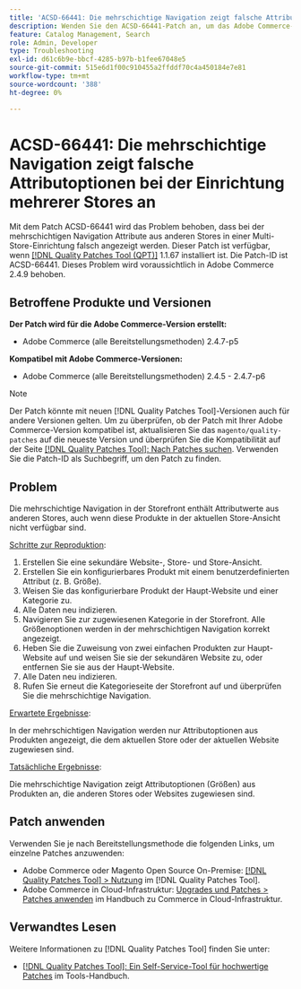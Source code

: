 ```yaml
---
title: 'ACSD-66441: Die mehrschichtige Navigation zeigt falsche Attributoptionen bei der Einrichtung mehrerer Stores an'
description: Wenden Sie den ACSD-66441-Patch an, um das Adobe Commerce-Problem zu beheben, bei dem in der mehrschichtigen Navigation Attribute aus anderen Stores in einer Multi-Store-Einrichtung falsch angezeigt werden.
feature: Catalog Management, Search
role: Admin, Developer
type: Troubleshooting
exl-id: d61c6b9e-bbcf-4285-b97b-b1fee67048e5
source-git-commit: 515e6d1f00c910455a2ffddf70c4a450184e7e81
workflow-type: tm+mt
source-wordcount: '388'
ht-degree: 0%

---
```


# ACSD-66441: Die mehrschichtige Navigation zeigt falsche Attributoptionen bei der Einrichtung mehrerer Stores an

Mit dem Patch ACSD-66441 wird das Problem behoben, dass bei der mehrschichtigen Navigation Attribute aus anderen Stores in einer Multi-Store-Einrichtung falsch angezeigt werden. Dieser Patch ist verfügbar, wenn [[!DNL Quality Patches Tool (QPT)]](/help/tools/quality-patches-tool/quality-patches-tool-to-self-serve-quality-patches.md) 1.1.67 installiert ist. Die Patch-ID ist ACSD-66441. Dieses Problem wird voraussichtlich in Adobe Commerce 2.4.9 behoben.

## Betroffene Produkte und Versionen

**Der Patch wird für die Adobe Commerce-Version erstellt:**

* Adobe Commerce (alle Bereitstellungsmethoden) 2.4.7-p5

**Kompatibel mit Adobe Commerce-Versionen:**

* Adobe Commerce (alle Bereitstellungsmethoden) 2.4.5 - 2.4.7-p6

>[!NOTE]
>
>Der Patch könnte mit neuen [!DNL Quality Patches Tool]-Versionen auch für andere Versionen gelten. Um zu überprüfen, ob der Patch mit Ihrer Adobe Commerce-Version kompatibel ist, aktualisieren Sie das `magento/quality-patches` auf die neueste Version und überprüfen Sie die Kompatibilität auf der Seite [[!DNL Quality Patches Tool]: Nach Patches suchen](https://experienceleague.adobe.com/tools/commerce-quality-patches/index.html). Verwenden Sie die Patch-ID als Suchbegriff, um den Patch zu finden.

## Problem

Die mehrschichtige Navigation in der Storefront enthält Attributwerte aus anderen Stores, auch wenn diese Produkte in der aktuellen Store-Ansicht nicht verfügbar sind.

<u>Schritte zur Reproduktion</u>:

1. Erstellen Sie eine sekundäre Website-, Store- und Store-Ansicht.
1. Erstellen Sie ein konfigurierbares Produkt mit einem benutzerdefinierten Attribut (z. B. Größe).
1. Weisen Sie das konfigurierbare Produkt der Haupt-Website und einer Kategorie zu.
1. Alle Daten neu indizieren.
1. Navigieren Sie zur zugewiesenen Kategorie in der Storefront. Alle Größenoptionen werden in der mehrschichtigen Navigation korrekt angezeigt.
1. Heben Sie die Zuweisung von zwei einfachen Produkten zur Haupt-Website auf und weisen Sie sie der sekundären Website zu, oder entfernen Sie sie aus der Haupt-Website.
1. Alle Daten neu indizieren.
1. Rufen Sie erneut die Kategorieseite der Storefront auf und überprüfen Sie die mehrschichtige Navigation.

<u>Erwartete Ergebnisse</u>:

In der mehrschichtigen Navigation werden nur Attributoptionen aus Produkten angezeigt, die dem aktuellen Store oder der aktuellen Website zugewiesen sind.

<u>Tatsächliche Ergebnisse</u>:

Die mehrschichtige Navigation zeigt Attributoptionen (Größen) aus Produkten an, die anderen Stores oder Websites zugewiesen sind.

## Patch anwenden

Verwenden Sie je nach Bereitstellungsmethode die folgenden Links, um einzelne Patches anzuwenden:

* Adobe Commerce oder Magento Open Source On-Premise: [[!DNL Quality Patches Tool] > Nutzung](/help/tools/quality-patches-tool/usage.md) im [!DNL Quality Patches Tool].
* Adobe Commerce in Cloud-Infrastruktur: [Upgrades und Patches > Patches anwenden](https://experienceleague.adobe.com/docs/commerce-cloud-service/user-guide/develop/upgrade/apply-patches.html) im Handbuch zu Commerce in Cloud-Infrastruktur.

## Verwandtes Lesen

Weitere Informationen zu [!DNL Quality Patches Tool] finden Sie unter:

* [[!DNL Quality Patches Tool]: Ein Self-Service-Tool für hochwertige Patches](/help/tools/quality-patches-tool/quality-patches-tool-to-self-serve-quality-patches.md) im Tools-Handbuch.
